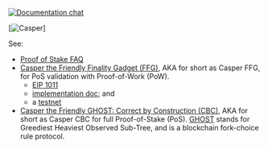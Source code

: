 [![Documentation chat](https://badges.gitter.im/Join%20Docs%20Chat.svg)](https://gitter.im/ethereum/documentation)

[![Casper](https://badges.gitter.im/Casper.svg)]

See:
- [Proof of Stake FAQ](https://github.com/ethereum/wiki/wiki/Proof-of-Stake-FAQ)
- [Casper the Friendly Finality Gadget (FFG)](https://github.com/ethereum/research/tree/master/papers/casper-basics), AKA for short as Casper FFG, for PoS validation with Proof-of-Work (PoW).
    - [EIP 1011](https://eips.ethereum.org/EIPS/eip-1011)
    - [implementation doc](https://github.com/ethereum/casper/blob/master/IMPLEMENTATION.md); and 
    - a [testnet](https://hackmd.io/s/Hk6UiFU7z)
- [Casper the Friendly GHOST: Correct by Construction (CBC)](https://github.com/ethereum/research/blob/master/papers/CasperTFG/CasperTFG.pdf), AKA for short as Casper CBC for full Proof-of-Stake (PoS). [GHOST](https://eprint.iacr.org/2013/881) stands for Greediest Heaviest Observed Sub-Tree, and is a blockchain fork-choice rule protocol. 

